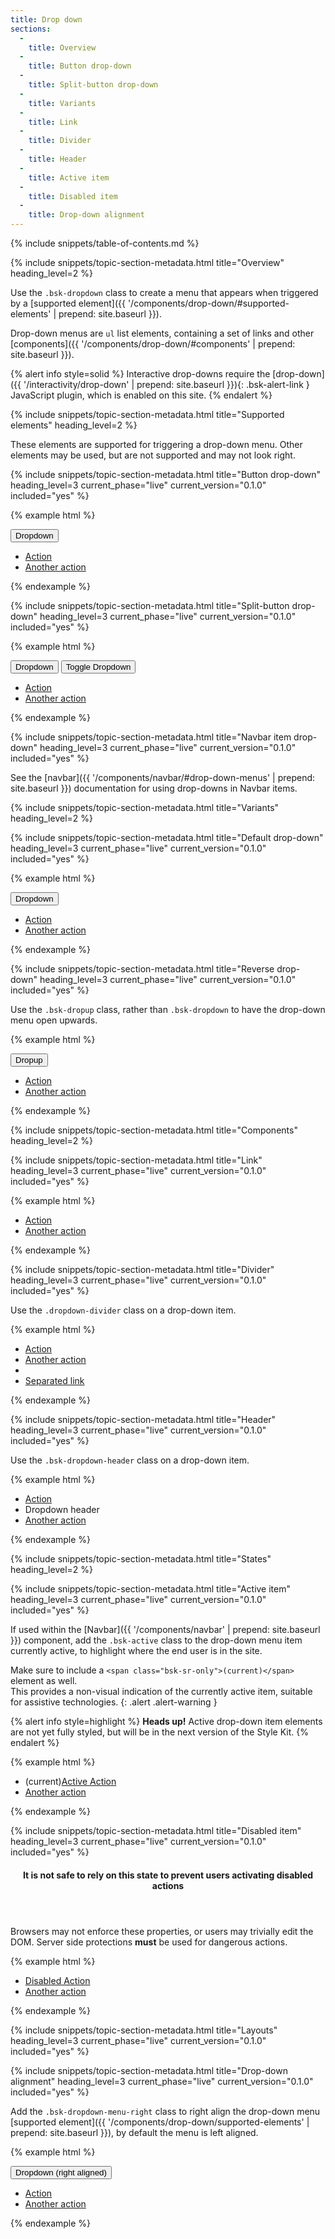```yaml
---
title: Drop down
sections:
  -
    title: Overview
  -
    title: Button drop-down
  -
    title: Split-button drop-down
  -
    title: Variants
  -
    title: Link
  -
    title: Divider
  -
    title: Header
  -
    title: Active item
  -
    title: Disabled item
  -
    title: Drop-down alignment
---
```


{% include snippets/table-of-contents.md %}

{% include snippets/topic-section-metadata.html
  title="Overview"
  heading_level=2
%}

Use the `.bsk-dropdown` class to create a menu that appears when triggered by a
[supported element]({{ '/components/drop-down/#supported-elements' | prepend: site.baseurl }}).

Drop-down menus are `ul` list elements, containing a set of links and other
[components]({{ '/components/drop-down/#components' | prepend: site.baseurl }}).

{% alert info style=solid %}
Interactive drop-downs require the [drop-down]({{ '/interactivity/drop-down' | prepend: site.baseurl }}){: .bsk-alert-link }
JavaScript plugin, which is enabled on this site.
{% endalert %}

{% include snippets/topic-section-metadata.html
  title="Supported elements"
  heading_level=2
%}

These elements are supported for triggering a drop-down menu. Other elements may be used, but are not supported and may
not look right.

{% include snippets/topic-section-metadata.html
  title="Button drop-down"
  heading_level=3
  current_phase="live"
  current_version="0.1.0"
  included="yes"
%}

{% example html %}
<div class="bsk-dropdown">
  <button class="bsk-btn bsk-btn-default bsk-dropdown-toggle" type="button" id="dropdown-menu-1" data-toggle="dropdown" aria-haspopup="true" aria-expanded="true">
    Dropdown <span class="bsk-caret"></span>
  </button>
  <ul class="bsk-dropdown-menu" aria-labelledby="dropdown-menu-1">
    <li><a href="#">Action</a></li>
    <li><a href="#">Another action</a></li>
  </ul>
</div>
{% endexample %}

{% include snippets/topic-section-metadata.html
  title="Split-button drop-down"
  heading_level=3
  current_phase="live"
  current_version="0.1.0"
  included="yes"
%}

{% example html %}
<div class="bsk-btn-group">
  <button class="bsk-btn bsk-btn-default" type="button">Dropdown</button>
  <button class="bsk-btn bsk-btn-default bsk-dropdown-toggle" type="button" id="dropdown-menu-1a" data-toggle="dropdown" aria-haspopup="true" aria-expanded="false">
    <span class="bsk-caret"></span>
    <span class="bsk-sr-only">Toggle Dropdown</span>
  </button>
  <ul class="bsk-dropdown-menu">
    <li><a href="#">Action</a></li>
    <li><a href="#">Another action</a></li>
  </ul>
</div>
{% endexample %}

{% include snippets/topic-section-metadata.html
  title="Navbar item drop-down"
  heading_level=3
  current_phase="live"
  current_version="0.1.0"
  included="yes"
%}

See the [navbar]({{ '/components/navbar/#drop-down-menus' | prepend: site.baseurl }}) documentation for using drop-downs
in Navbar items.

{% include snippets/topic-section-metadata.html
  title="Variants"
  heading_level=2
%}

{% include snippets/topic-section-metadata.html
  title="Default drop-down"
  heading_level=3
  current_phase="live"
  current_version="0.1.0"
  included="yes"
%}

{% example html %}
<div class="bsk-dropdown">
  <button class="bsk-btn bsk-btn-default bsk-dropdown-toggle" type="button" id="dropdown-menu-2" data-toggle="dropdown" aria-haspopup="true" aria-expanded="true">
    Dropdown <span class="bsk-caret"></span>
  </button>
  <ul class="bsk-dropdown-menu" aria-labelledby="dropdown-menu-2">
    <li><a href="#">Action</a></li>
    <li><a href="#">Another action</a></li>
  </ul>
</div>
{% endexample %}

{% include snippets/topic-section-metadata.html
  title="Reverse drop-down"
  heading_level=3
  current_phase="live"
  current_version="0.1.0"
  included="yes"
%}

Use the `.bsk-dropup` class, rather than `.bsk-dropdown` to have the drop-down menu open upwards.

{% example html %}
<div class="bsk-dropup">
  <button class="bsk-btn bsk-btn-default bsk-dropdown-toggle" type="button" id="dropdown-menu-3" data-toggle="dropdown" aria-haspopup="true" aria-expanded="true">
    Dropup <span class="bsk-caret"></span>
  </button>
  <ul class="bsk-dropdown-menu" aria-labelledby="dropdown-menu-3">
    <li><a href="#">Action</a></li>
    <li><a href="#">Another action</a></li>
  </ul>
</div>
{% endexample %}

{% include snippets/topic-section-metadata.html
  title="Components"
  heading_level=2
%}

{% include snippets/topic-section-metadata.html
  title="Link"
  heading_level=3
  current_phase="live"
  current_version="0.1.0"
  included="yes"
%}

{% example html %}
<div class="bsk-dropdown bsk-docs-dropdown-example">
  <ul class="bsk-dropdown-menu">
    <li><a href="#">Action</a></li>
    <li><a href="#">Another action</a></li>
  </ul>
</div>
{% endexample %}

{% include snippets/topic-section-metadata.html
  title="Divider"
  heading_level=3
  current_phase="live"
  current_version="0.1.0"
  included="yes"
%}

Use the `.dropdown-divider` class on a drop-down item.

{% example html %}
<div class="bsk-dropdown bsk-docs-dropdown-example">
  <ul class="bsk-dropdown-menu">
    <li><a href="#">Action</a></li>
    <li><a href="#">Another action</a></li>
    <li role="separator" class="bsk-divider"></li>
    <li><a href="#">Separated link</a></li>
  </ul>
</div>
{% endexample %}

{% include snippets/topic-section-metadata.html
  title="Header"
  heading_level=3
  current_phase="live"
  current_version="0.1.0"
  included="yes"
%}

Use the `.bsk-dropdown-header` class on a drop-down item.

{% example html %}
<div class="bsk-dropdown bsk-docs-dropdown-example">
  <ul class="bsk-dropdown-menu">
    <li><a href="#">Action</a></li>
    <li class="bsk-dropdown-header">Dropdown header</li>
    <li><a href="#">Another action</a></li>
  </ul>
</div>
{% endexample %}

{% include snippets/topic-section-metadata.html
  title="States"
  heading_level=2
%}

{% include snippets/topic-section-metadata.html
  title="Active item"
  heading_level=3
  current_phase="live"
  current_version="0.1.0"
  included="yes"
%}

If used within the [Navbar]({{ '/components/navbar' | prepend: site.baseurl }}) component, add the `.bsk-active` class
to the drop-down menu item currently active, to highlight where the end user is in the site.

Make sure to include a `<span class="bsk-sr-only">(current)</span>` element as well. <br />
This provides a non-visual indication of the currently active item, suitable for assistive technologies.
{: .alert .alert-warning }

{% alert info style=highlight %}
**Heads up!** Active drop-down item elements are not yet fully styled, but will be in the next version of the Style Kit.
{% endalert %}

{% example html %}
<div class="bsk-dropdown bsk-docs-dropdown-example">
  <ul class="bsk-dropdown-menu">
    <li class="bsk-active"><span class="bsk-sr-only">(current)</span><a href="#">Active Action</a></li>
    <li><a href="#">Another action</a></li>
  </ul>
</div>
{% endexample %}

{% include snippets/topic-section-metadata.html
  title="Disabled item"
  heading_level=3
  current_phase="live"
  current_version="0.1.0"
  included="yes"
%}

<div class="bsk-alert bsk-alert-solid bsk-alert-danger bsk-alert-block bsk-alert-icon">
  <header class="bsk-alert-heading">
    <h4><i class="fa fa-fw fa-exclamation-circle bsk-alert-icon"></i>
    It is not safe to rely on this state to prevent users activating disabled actions</h4>
  </header>
  <p>Browsers may not enforce these properties, or users may trivially edit the DOM. Server side protections
   <strong>must</strong> be used for dangerous actions.</p>
</div>

{% example html %}
<div class="bsk-disabled-dropdown bsk-docs-dropdown-example">
  <ul class="bsk-dropdown-menu">
    <li class="bsk-disabled"><a href="#" disabled>Disabled Action</a></li>
    <li><a href="#">Another action</a></li>
  </ul>
</div>
{% endexample %}

{% include snippets/topic-section-metadata.html
  title="Layouts"
  heading_level=3
  current_phase="live"
  current_version="0.1.0"
  included="yes"
%}

{% include snippets/topic-section-metadata.html
  title="Drop-down alignment"
  heading_level=3
  current_phase="live"
  current_version="0.1.0"
  included="yes"
%}

Add the `.bsk-dropdown-menu-right` class to right align the drop-down menu
[supported element]({{ '/components/drop-down/supported-elements' | prepend: site.baseurl }}), by default the menu is
left aligned.

{% example html %}
<div class="bsk-dropdown">
  <button class="bsk-btn bsk-btn-default bsk-dropdown-toggle" type="button" id="dropdown-menu-4" data-toggle="dropdown" aria-haspopup="true" aria-expanded="true">
    Dropdown (right aligned) <span class="bsk-caret"></span>
  </button>
  <ul class="bsk-dropdown-menu bsk-dropdown-menu-right" aria-labelledby="dropdown-menu-4">
    <li><a href="#">Action</a></li>
    <li><a href="#">Another action</a></li>
  </ul>
</div>
{% endexample %}
